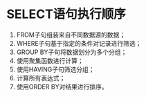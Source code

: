 # SELECT语句执行顺序

1. FROM子句组装来自不同数据源的数据；
2. WHERE子句基于指定的条件对记录进行筛选；
3. GROUP BY子句将数据划分为多个分组；
4. 使用聚集函数进行计算；
5. 使用HAVING子句筛选分组；
6. 计算所有表达式；
7. 使用ORDER BY对结果进行排序。
